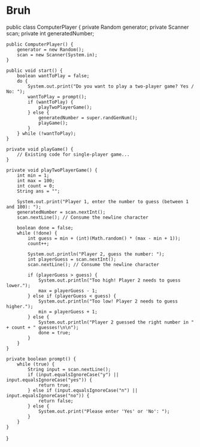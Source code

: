 # Bruh

public class ComputerPlayer {
    private Random generator;
    private Scanner scan;
    private int generatedNumber;

    public ComputerPlayer() {
        generator = new Random();
        scan = new Scanner(System.in);
    }

    public void start() {
        boolean wantToPlay = false;
        do {
            System.out.print("Do you want to play a two-player game? Yes / No: ");
            wantToPlay = prompt();
            if (wantToPlay) {
                playTwoPlayerGame();
            } else {
                generatedNumber = super.randGenNum();
                playGame();
            }
        } while (!wantToPlay);
    }

    private void playGame() {
        // Existing code for single-player game...
    }

    private void playTwoPlayerGame() {
        int min = 1;
        int max = 100;
        int count = 0;
        String ans = "";

        System.out.print("Player 1, enter the number to guess (between 1 and 100): ");
        generatedNumber = scan.nextInt();
        scan.nextLine(); // Consume the newline character

        boolean done = false;
        while (!done) {
            int guess = min + (int)(Math.random() * (max - min + 1));
            count++;
            
            System.out.println("Player 2, guess the number: ");
            int playerGuess = scan.nextInt();
            scan.nextLine(); // Consume the newline character
            
            if (playerGuess > guess) {
                System.out.println("Too high! Player 2 needs to guess lower.");
                max = playerGuess - 1;
            } else if (playerGuess < guess) {
                System.out.println("Too low! Player 2 needs to guess higher.");
                min = playerGuess + 1;
            } else {
                System.out.println("Player 2 guessed the right number in " + count + " guesses!\n\n");
                done = true;
            }
        }
    }

    private boolean prompt() {
        while (true) {
            String input = scan.nextLine();
            if (input.equalsIgnoreCase("y") || input.equalsIgnoreCase("yes")) {
                return true;
            } else if (input.equalsIgnoreCase("n") || input.equalsIgnoreCase("no")) {
                return false;
            } else {
                System.out.print("Please enter 'Yes' or 'No': ");
            }
        }
    }
}
